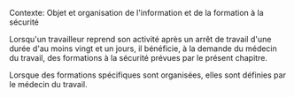 Contexte: Objet et organisation de l'information     et de la formation à la sécurité

Lorsqu'un travailleur reprend son activité après un arrêt de travail d'une durée d'au moins vingt et un jours, il bénéficie, à la demande du médecin du travail, des formations à la sécurité prévues par le présent chapitre.

Lorsque des formations spécifiques sont organisées, elles sont définies par le médecin du travail.